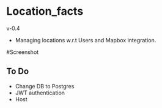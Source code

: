 # Location_facts
v-0.4
- Managing locations w.r.t Users and Mapbox integration.

#Screenshot






## To Do
- Change DB to Postgres
- JWT authentication
- Host